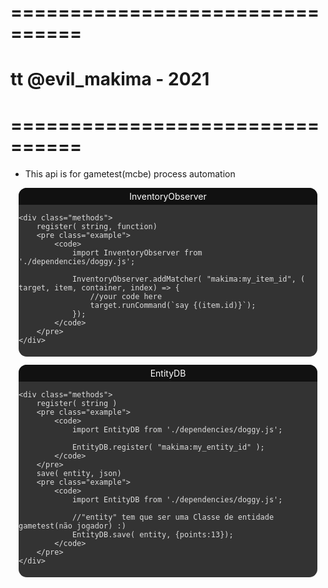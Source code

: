 # ================================
#      tt @evil_makima - 2021
# ================================

- This api is for gametest(mcbe) process automation

<style>
    .box {
        border-radius: 13px;
        background: #333;
        color: #ddd;
        overflow: hidden;
        margin: 13px;
        padding-bottom: 5px;
    }

    .header {
        background-color: #111;
        color: white;
        text-align: center;
        padding: 5px;
    }
    
    .methods {
        padding: 5px;
    }
    
    .example {
        background: #555;
    }
</style>

<div class="box">
    <div class="header">InventoryObserver</div>
    
    <div class="methods">
        register( string, function)
        <pre class="example">
            <code>
                import InventoryObserver from './dependencies/doggy.js';
                
                InventoryObserver.addMatcher( "makima:my_item_id", ( target, item, container, index) => {
                    //your code here
                    target.runCommand(`say {(item.id)}`);
                });
            </code>
        </pre>
    </div>
</div>

<div class="box">
    <div class="header">EntityDB</div>
    
    <div class="methods">
        register( string )
        <pre class="example">
            <code>
                import EntityDB from './dependencies/doggy.js';
                
                EntityDB.register( "makima:my_entity_id" );
            </code>
        </pre>
        save( entity, json)
        <pre class="example">
            <code>
                import EntityDB from './dependencies/doggy.js';
                
                //"entity" tem que ser uma Classe de entidade gametest(não jogador) :)
                EntityDB.save( entity, {points:13});
            </code>
        </pre>
    </div>
</div>